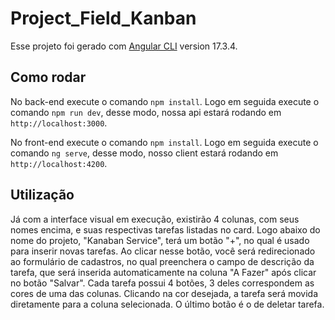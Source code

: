 # Project_Field_Kanban

Esse projeto foi gerado com [Angular CLI](https://github.com/angular/angular-cli) version 17.3.4.

## Como rodar

No back-end execute o comando `npm install`.
Logo em seguida execute o comando `npm run dev`, desse modo, nossa api estará rodando em `http://localhost:3000`.

No front-end execute o comando `npm install`.
Logo em seguida execute o comando `ng serve`, desse modo, nosso client estará rodando em `http://localhost:4200`.

## Utilização

Já com a interface visual em execução, existirão 4 colunas, com seus nomes encima, e suas respectivas tarefas listadas no card.
Logo abaixo do nome do projeto, "Kanaban Service", terá um botão "+", no qual é usado para inserir novas tarefas.
Ao clicar nesse botão, você será redirecionado ao formulário de cadastros, no qual preenchera o campo de descrição da tarefa, que será inserida automaticamente na coluna "A Fazer" após clicar no botão "Salvar".
Cada tarefa possui 4 botões, 3 deles correspondem as cores de uma das colunas. Clicando na cor desejada, a tarefa será movida diretamente para a coluna selecionada.
O último botão é o de deletar tarefa.



